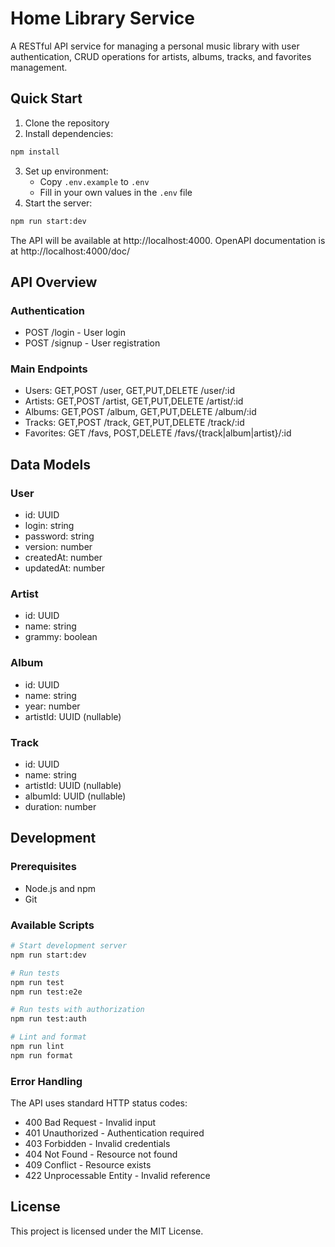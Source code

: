 # Home Library Service

A RESTful API service for managing a personal music library with user authentication, CRUD operations for artists, albums, tracks, and favorites management.

## Quick Start

1. Clone the repository
2. Install dependencies:
```bash
npm install
```
3. Set up environment:
   - Copy `.env.example` to `.env`
   - Fill in your own values in the `.env` file
4. Start the server:
```bash
npm run start:dev
```

The API will be available at http://localhost:4000. OpenAPI documentation is at http://localhost:4000/doc/

## API Overview

### Authentication
- POST /login - User login
- POST /signup - User registration

### Main Endpoints
- Users: GET,POST /user, GET,PUT,DELETE /user/:id
- Artists: GET,POST /artist, GET,PUT,DELETE /artist/:id
- Albums: GET,POST /album, GET,PUT,DELETE /album/:id
- Tracks: GET,POST /track, GET,PUT,DELETE /track/:id
- Favorites: GET /favs, POST,DELETE /favs/{track|album|artist}/:id

## Data Models

### User
- id: UUID
- login: string
- password: string
- version: number
- createdAt: number
- updatedAt: number

### Artist
- id: UUID
- name: string
- grammy: boolean

### Album
- id: UUID
- name: string
- year: number
- artistId: UUID (nullable)

### Track
- id: UUID
- name: string
- artistId: UUID (nullable)
- albumId: UUID (nullable)
- duration: number

## Development

### Prerequisites
- Node.js and npm
- Git

### Available Scripts
```bash
# Start development server
npm run start:dev

# Run tests
npm run test
npm run test:e2e

# Run tests with authorization
npm run test:auth

# Lint and format
npm run lint
npm run format
```

### Error Handling
The API uses standard HTTP status codes:
- 400 Bad Request - Invalid input
- 401 Unauthorized - Authentication required
- 403 Forbidden - Invalid credentials
- 404 Not Found - Resource not found
- 409 Conflict - Resource exists
- 422 Unprocessable Entity - Invalid reference

## License

This project is licensed under the MIT License.
